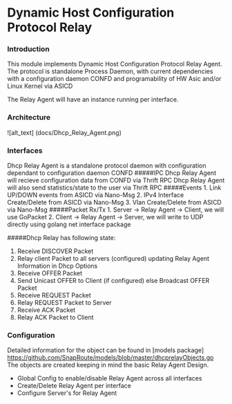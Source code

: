 # Dynamic Host Configuration Protocol Relay

### Introduction
This module implements Dynamic Host Configuration Protocol Relay Agent. The protocol is standalone Process Daemon, with
current dependencies with a configuration daemon CONFD and programability of HW Asic and/or Linux Kernel via ASICD

The Relay Agent will have an instance running per interface.

### Architecture
![alt_text] (docs/Dhcp_Relay_Agent.png)

### Interfaces
Dhcp Relay Agent is a standalone protocol daemon with configuration dependant to configuration daemon CONFD
#####IPC
    Dhcp Relay Agent will recieve configuration data from CONFD via Thrift RPC
    Dhcp Relay Agent will also send statistics/state to the user via Thrift RPC
#####Events
    1. Link UP/DOWN events from ASICD via Nano-Msg
    2. IPv4 Interface Create/Delete from ASICD via Nano-Msg
    3. Vlan Create/Delete from ASICD via Nano-Msg
#####Packet Rx/Tx
    1. Server -> Relay Agent -> Client, we will use GoPacket
    2. Client -> Relay Agent -> Server, we will write to UDP directly using golang net interface package 

#####Dhcp Relay has following state:
  1. Receive DISCOVER Packet
  2. Relay client Packet to all servers (configured) updating Relay Agent Information in Dhcp Options
  3. Receive OFFER Packet
  4. Send Unicast OFFER to Client (if configured) else Broadcast OFFER Packet
  5. Receive REQUEST Packet
  6. Relay REQUEST Packet to Server
  7. Receive ACK Packet
  8. Relay ACK Packet to Client


### Configuration
 Detailed information for the object can be found in [models package] https://github.com/SnapRoute/models/blob/master/dhcprelayObjects.go
 The objects are created keeping in mind the basic Relay Agent Design.
 - Global Config to enable/disable Relay Agent across all interfaces
 - Create/Delete Relay Agent per interface
 - Configure Server's for Relay Agent
